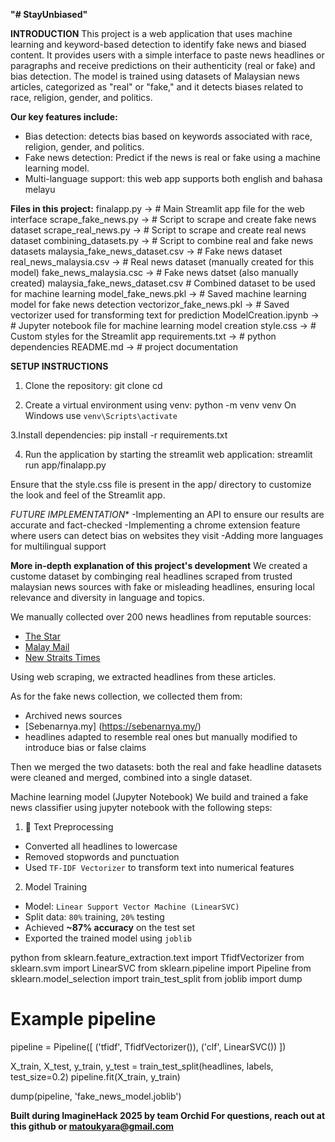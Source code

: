 **"# StayUnbiased"** 

**INTRODUCTION**
This project is a web application that uses machine learning and keyword-based detection to identify fake news and biased content. It provides users with a simple interface to paste news headlines or paragraphs and receive predictions on their authenticity (real or fake) and bias detection. The model is trained using datasets of Malaysian news articles, categorized as "real" or "fake," and it detects biases related to race, religion, gender, and politics.

**Our key features include:**
- Bias detection: detects bias based on keywords associated with race, religion, gender, and politics.
- Fake news detection: Predict if the news is real or fake using a machine learning model.
- Multi-language support: this web app supports both english and bahasa melayu

**Files in this project:**
finalapp.py  -> # Main Streamlit app file for the web interface
scrape_fake_news.py -> # Script to scrape and create fake news dataset
scrape_real_news.py -> # Script to scrape and create real news dataset
combining_datasets.py -> # Script to combine real and fake news datasets
malaysia_fake_news_dataset.csv -> # Fake news dataset
real_news_malaysia.csv -> # Real news dataset (manually created for this model)
fake_news_malaysia.csc -> # Fake news datset (also manually created)
malaysia_fake_news_dataset.csv # Combined dataset to be used for machine learning
model_fake_news.pkl -> # Saved machine learning model for fake news detection
vectorizor_fake_news.pkl -> # Saved vectorizer used for transforming text for prediction
ModelCreation.ipynb -> # Jupyter notebook file for machine learning model creation
style.css -> # Custom styles for the Streamlit app
requirements.txt -> # python dependencies
README.md -> # project documentation

**SETUP INSTRUCTIONS**
1. Clone the repository: 
  git clone <your-repository-url>
  cd <repository-directory>

2. Create a virtual environment using venv:
  python -m venv venv
  On Windows use `venv\Scripts\activate`

3.Install dependencies:
  pip install -r requirements.txt

4. Run the application by starting the streamlit web application:
  streamlit run app/finalapp.py

Ensure that the style.css file is present in the app/ directory to customize the look and feel of the Streamlit app.

*FUTURE IMPLEMENTATION**
-Implementing an API to ensure our results are accurate and fact-checked
-Implementing a chrome extension feature where users can detect bias on websites they visit
-Adding more languages for multilingual support

**More in-depth explanation of this project's development**
We created a custome dataset by combinging real headlines scraped from trusted malaysian news sources with fake or misleading headlines, ensuring local relevance and diversity in language and topics.

We manually collected over 200 news headlines from reputable sources:
- [The Star](https://www.thestar.com.my/)
- [Malay Mail](https://www.malaymail.com/)
- [New Straits Times](https://www.nst.com.my/)

Using web scraping, we extracted headlines from these articles.

As for the fake news collection, we collected them from:
- Archived news sources
- [Sebenarnya.my] (https://sebenarnya.my/)
- headlines adapted to resemble real ones but manually modified to introduce bias or false claims

Then we merged the two datasets:
both the real and fake headline datasets were cleaned and merged, combined into a single dataset.

Machine learning model (Jupyter Notebook)
We build and trained a fake news classifier using jupyter notebook with the following steps:
 1. 📖 Text Preprocessing
- Converted all headlines to lowercase
- Removed stopwords and punctuation
- Used `TF-IDF Vectorizer` to transform text into numerical features

 2.  Model Training
- Model: `Linear Support Vector Machine (LinearSVC)`
- Split data: `80%` training, `20%` testing
- Achieved **~87% accuracy** on the test set
- Exported the trained model using `joblib`

python
from sklearn.feature_extraction.text import TfidfVectorizer
from sklearn.svm import LinearSVC
from sklearn.pipeline import Pipeline
from sklearn.model_selection import train_test_split
from joblib import dump

# Example pipeline
pipeline = Pipeline([
    ('tfidf', TfidfVectorizer()),
    ('clf', LinearSVC())
])

X_train, X_test, y_train, y_test = train_test_split(headlines, labels, test_size=0.2)
pipeline.fit(X_train, y_train)

dump(pipeline, 'fake_news_model.joblib')


**Built during ImagineHack 2025 by team Orchid
For questions, reach out at this github or matoukyara@gmail.com**
